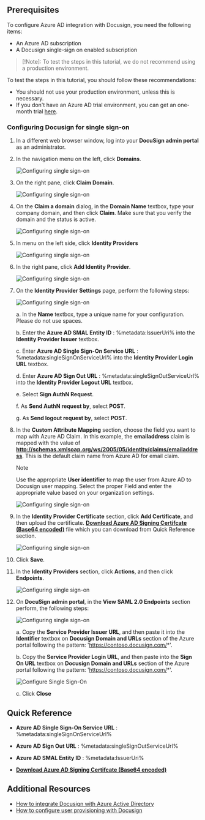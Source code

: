 ## Prerequisites

To configure Azure AD integration with Docusign, you need the following items:

- An Azure AD subscription
- A Docusign single-sign on enabled subscription

> [!Note]: 
> To test the steps in this tutorial, we do not recommend using a production environment.

To test the steps in this tutorial, you should follow these recommendations:

- You should not use your production environment, unless this is necessary.
- If you don't have an Azure AD trial environment, you can get an one-month trial [here](https://azure.microsoft.com/pricing/free-trial/).

### Configuring Docusign for single sign-on

1. In a different web browser window, log into your **DocuSign admin portal** as an administrator.
2. In the navigation menu on the left, click **Domains**.
   
    ![Configuring single sign-on][51]
3. On the right pane, click **Claim Domain**.
   
    ![Configuring single sign-on][52]
4. On the **Claim a domain** dialog, in the **Domain Name** textbox, type your company domain, and then click **Claim**. Make sure that you verify the domain and the status is active.
   
    ![Configuring single sign-on][53]
5. In menu on the left side, click **Identity Providers**  
   
    ![Configuring single sign-on][54]
6. In the right pane, click **Add Identity Provider**. 
   
	![Configuring single sign-on][55]

7. On the **Identity Provider Settings** page, perform the following steps:
   
	![Configuring single sign-on][56]

    a. In the **Name** textbox, type a unique name for your configuration. Please do not use spaces.

    b. Enter the **Azure AD SMAL Entity ID** : %metadata:IssuerUri% into the **Identity Provider Issuer** textbox.

    c. Enter **Azure AD Single Sign-On Service URL** : %metadata:singleSignOnServiceUrl% into the **Identity Provider Login URL** textbox.

    d. Enter **Azure AD Sign Out URL** : %metadata:singleSignOutServiceUrl% into the **Identity Provider Logout URL** textbox.

    e. Select **Sign AuthN Request**.

    f. As **Send AuthN request by**, select **POST**.

    g. As **Send logout request by**, select **POST**.
8. In the **Custom Attribute Mapping** section, choose the field you want to map with Azure AD Claim. In this example, the **emailaddress** claim is mapped with the value of **http://schemas.xmlsoap.org/ws/2005/05/identity/claims/emailaddress**. This is the default claim name from Azure AD for email claim. 
   
	> [!NOTE]
	> Use the appropriate **User identifier** to map the user from Azure AD to Docusign user mapping. Select the proper Field and enter the appropriate value based on your organization settings.
	> 
	> 
   
	![Configuring single sign-on][57]
9. In the **Identity Provider Certificate** section, click **Add Certificate**, and then upload the certificate. **[Download Azure AD Signing Certifcate (Base64 encoded)](%metadata:certificateDownloadBase64Url%)** file which you can download from Quick Reference section.
   
	![Configuring single sign-on][58]
10. Click **Save**.
11. In the **Identity Providers** section, click **Actions**, and then click **Endpoints**.   
   
	![Configuring single sign-on][59]
 
12. On **DocuSign admin portal**, in the **View SAML 2.0 Endpoints** section perform, the following steps:
   
	![Configuring single sign-on][60]
   
	a. Copy the **Service Provider Issuer URL**, and then paste it into the **Identifier** textbox on **Docusign Domain and URLs** section of the Azure portal following the pattern: 'https://contoso.docusign.com/*'.
   
	b. Copy the **Service Provider Login URL**, and then paste into the **Sign On URL** textbox on **Docusign Domain and URLs** section of the Azure portal following the pattern: 'https://contoso.docusign.com/*'.

	![Configure Single Sign-On](./media/active-directory-saas-docusign-tutorial/tutorial_docusign_url.png)
	  
	c.  Click **Close**
    
## Quick Reference

* **Azure AD Single Sign-On Service URL** : %metadata:singleSignOnServiceUrl%

* **Azure AD Sign Out URL** : %metadata:singleSignOutServiceUrl%

* **Azure AD SMAL Entity ID** : %metadata:IssuerUri%

* **[Download Azure AD Signing Certifcate (Base64 encoded)](%metadata:certificateDownloadBase64Url%)**


<!--Image references-->

[1]: ./media/active-directory-saas-docusign-tutorial/tutorial_general_01.png
[2]: ./media/active-directory-saas-docusign-tutorial/tutorial_general_02.png
[3]: ./media/active-directory-saas-docusign-tutorial/tutorial_general_03.png
[4]: ./media/active-directory-saas-docusign-tutorial/tutorial_general_04.png
[51]: ./media/active-directory-saas-docusign-tutorial/tutorial_docusign_21.png
[52]: ./media/active-directory-saas-docusign-tutorial/tutorial_docusign_22.png
[53]: ./media/active-directory-saas-docusign-tutorial/tutorial_docusign_23.png
[54]: ./media/active-directory-saas-docusign-tutorial/tutorial_docusign_19.png
[55]: ./media/active-directory-saas-docusign-tutorial/tutorial_docusign_20.png
[56]: ./media/active-directory-saas-docusign-tutorial/tutorial_docusign_24.png
[57]: ./media/active-directory-saas-docusign-tutorial/tutorial_docusign_25.png
[58]: ./media/active-directory-saas-docusign-tutorial/tutorial_docusign_26.png
[59]: ./media/active-directory-saas-docusign-tutorial/tutorial_docusign_27.png
[60]: ./media/active-directory-saas-docusign-tutorial/tutorial_docusign_28.png
[61]: ./media/active-directory-saas-docusign-tutorial/tutorial_docusign_29.png
[100]: ./media/active-directory-saas-docusign-tutorial/tutorial_general_100.png

[200]: ./media/active-directory-saas-docusign-tutorial/tutorial_general_200.png
[201]: ./media/active-directory-saas-docusign-tutorial/tutorial_general_201.png
[202]: ./media/active-directory-saas-docusign-tutorial/tutorial_general_202.png
[203]: ./media/active-directory-saas-docusign-tutorial/tutorial_general_203.png

## Additional Resources

* [How to integrate Docusign with Azure Active Directory](active-directory-saas-docusign-tutorial.md)
* [How to configure user provisioning with Docusign](active-directory-saas-docusign-user-provisioning-tutorial.md)